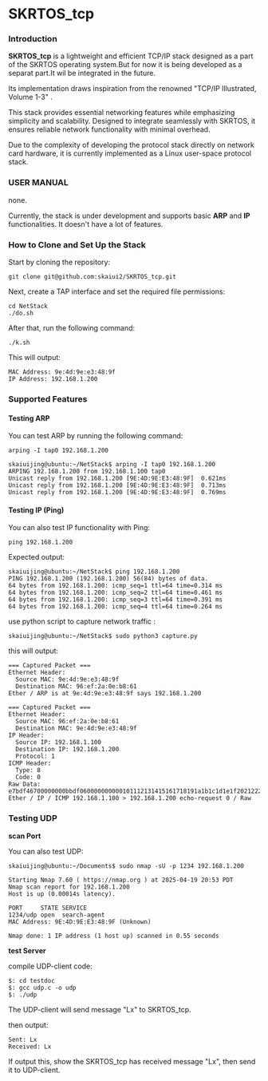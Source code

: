 # SKRTOS_tcp

### Introduction

**SKRTOS_tcp** is a lightweight and efficient TCP/IP stack designed as a part of the SKRTOS operating system.But for now it is being developed as a separat part.It wil be integrated in the future.

Its implementation draws inspiration from the renowned "TCP/IP Illustrated, Volume 1-3" .

This stack provides essential networking features while emphasizing simplicity and scalability. Designed to integrate seamlessly with SKRTOS, it ensures reliable network functionality with minimal overhead.

Due to the complexity of developing the protocol stack directly on network card hardware, it is currently implemented as a Linux user-space protocol stack.

### USER MANUAL

none.

Currently, the stack is under development and supports basic **ARP** and **IP** functionalities. It doesn't have a lot of features.

### **How to Clone and Set Up the Stack**

Start by cloning the repository:

```
git clone git@github.com:skaiui2/SKRTOS_tcp.git
```

Next, create a TAP interface and set the required file permissions:

```
cd NetStack
./do.sh
```

After that, run the following command:

```
./k.sh
```

This will output:

```
MAC Address: 9e:4d:9e:e3:48:9f
IP Address: 192.168.1.200
```

### **Supported Features**

#### **Testing ARP**

You can test ARP by running the following command:

```
arping -I tap0 192.168.1.200
```

```
skaiuijing@ubuntu:~/NetStack$ arping -I tap0 192.168.1.200
ARPING 192.168.1.200 from 192.168.1.100 tap0
Unicast reply from 192.168.1.200 [9E:4D:9E:E3:48:9F]  0.621ms
Unicast reply from 192.168.1.200 [9E:4D:9E:E3:48:9F]  0.713ms
Unicast reply from 192.168.1.200 [9E:4D:9E:E3:48:9F]  0.769ms
```

#### **Testing IP (Ping)**

You can also test IP functionality with Ping:

```
ping 192.168.1.200
```

Expected output:

```
skaiuijing@ubuntu:~/NetStack$ ping 192.168.1.200
PING 192.168.1.200 (192.168.1.200) 56(84) bytes of data.
64 bytes from 192.168.1.200: icmp_seq=1 ttl=64 time=0.314 ms
64 bytes from 192.168.1.200: icmp_seq=2 ttl=64 time=0.461 ms
64 bytes from 192.168.1.200: icmp_seq=3 ttl=64 time=0.391 ms
64 bytes from 192.168.1.200: icmp_seq=4 ttl=64 time=0.264 ms
```

use python script to capture network traffic  :

```
skaiuijing@ubuntu:~/NetStack$ sudo python3 capture.py
```

this will output:

```
=== Captured Packet ===
Ethernet Header:
  Source MAC: 9e:4d:9e:e3:48:9f
  Destination MAC: 96:ef:2a:0e:b8:61
Ether / ARP is at 9e:4d:9e:e3:48:9f says 192.168.1.200

=== Captured Packet ===
Ethernet Header:
  Source MAC: 96:ef:2a:0e:b8:61
  Destination MAC: 9e:4d:9e:e3:48:9f
IP Header:
  Source IP: 192.168.1.100
  Destination IP: 192.168.1.200
  Protocol: 1
ICMP Header:
  Type: 8
  Code: 0
Raw Data:
e7bdf46700000000bbdf060000000000101112131415161718191a1b1c1d1e1f202122232425262728292a2b2c2d2e2f3031323334353637
Ether / IP / ICMP 192.168.1.100 > 192.168.1.200 echo-request 0 / Raw

```

### Testing UDP 

**scan Port**

You can also test UDP:

```
skaiuijing@ubuntu:~/Documents$ sudo nmap -sU -p 1234 192.168.1.200

Starting Nmap 7.60 ( https://nmap.org ) at 2025-04-19 20:53 PDT
Nmap scan report for 192.168.1.200
Host is up (0.00014s latency).

PORT     STATE SERVICE
1234/udp open  search-agent
MAC Address: 9E:4D:9E:E3:48:9F (Unknown)

Nmap done: 1 IP address (1 host up) scanned in 0.55 seconds

```

**test Server**

compile  UDP-client code:

```
$: cd testdoc
$: gcc udp.c -o udp
$: ./udp
```

The UDP-client will send message "Lx" to SKRTOS_tcp.

then output:

```
Sent: Lx
Received: Lx
```

If output this, show the SKRTOS_tcp has received message "Lx", then send it to UDP-client.



